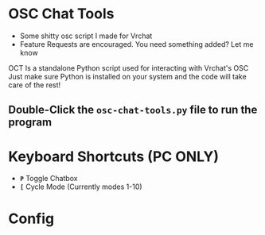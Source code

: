 # OSC Chat Tools 
- Some shitty osc script I made for Vrchat
- Feature Requests are encouraged. You need something added? Let me know

OCT Is a standalone Python script used for interacting with Vrchat's OSC
Just make sure Python is installed on your system and the code will take care of the rest!

## Double-Click the `osc-chat-tools.py` file to run the program

# Keyboard Shortcuts (PC ONLY)
- **`P`** Toggle Chatbox
- **`[`** Cycle Mode (Currently modes 1-10)

# Config 
